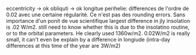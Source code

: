 eccentricity -> ok
obliquti -> ok
longitue perihelie: differences de l'ordre de 0.02 avec une certaine régularité. Ce n'est pas des rounding errors. Sans importance d'un ponit de vue scientifique
largest difference in jly insolation is .02 W/m2. still need to know whether this is due to the insolatino routine, or to the orbital parameters. He clearly used 1360w/m2. 0.02W/m2 is really small, it can't even be explain by a difference in longiude (intra-day differences at this time of the year are 3W/m2) 
